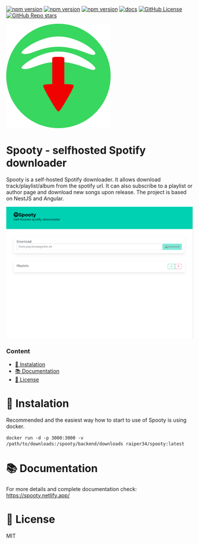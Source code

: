 [![npm version](https://img.shields.io/docker/pulls/raiper34/spooty)](https://hub.docker.com/repository/docker/raiper34/spooty/general)
[![npm version](https://img.shields.io/docker/image-size/raiper34/spooty)](https://hub.docker.com/repository/docker/raiper34/spooty/general)
[![npm version](https://img.shields.io/docker/stars/raiper34/spooty)](https://hub.docker.com/repository/docker/raiper34/spooty/general)
[![docs](https://badgen.net/badge/docs/online/orange)](https://spooty.netlify.app)
[![GitHub License](https://img.shields.io/github/license/raiper34/spooty)](https://github.com/Raiper34/spooty)
[![GitHub Repo stars](https://img.shields.io/github/stars/raiper34/spooty)](https://github.com/Raiper34/spooty)

![spooty logo](assets/logo.svg)
# Spooty - selfhosted Spotify downloader
Spooty is a self-hosted Spotify downloader.
It allows download track/playlist/album from the spotify url.
It can also subscribe to a playlist or author page and download new songs upon release.
The project is based on NestJS and Angular. 

![demo](assets/demo.gif)

### Content
- [🚀 Instalation](#-instalation)
- [📚 Documentation](#-documentation)
- [📖 License](#-license)

# 🚀 Instalation
Recommended and the easiest way how to start to use of Spooty is using docker.
```shell
docker run -d -p 3000:3000 -v /path/to/downloads:/spooty/backend/downloads raiper34/spooty:latest
```

# 📚 Documentation
For more details and complete documentation check: https://spooty.netlify.app/

# 📖 License
MIT
